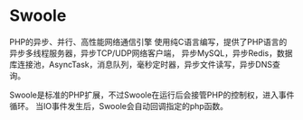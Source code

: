 # Swoole

PHP的异步、并行、高性能网络通信引擎
使用纯C语言编写，提供了PHP语言的异步多线程服务器，异步TCP/UDP网络客户端，
异步MySQL，异步Redis，数据库连接池，AsyncTask，消息队列，毫秒定时器，异步文件读写，异步DNS查询。

Swoole是标准的PHP扩展，不过Swoole在运行后会接管PHP的控制权，进入事件循环。
当IO事件发生后，Swoole会自动回调指定的php函数。